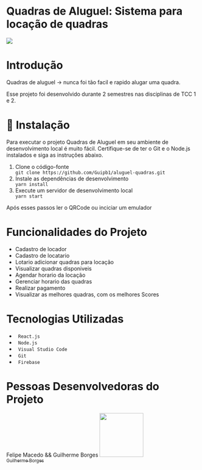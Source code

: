 # Quadras de Aluguel: Sistema para locação de quadras
<p align="left"><img src="http://img.shields.io/static/v1?label=STATUS&message=EM%20DESENVOLVIMENTO&color=GREEN&style=for-the-badge"/></p>

# Introdução
<p> Quadras de aluguel -> nunca foi tão facil e rapido alugar uma quadra. </p>

<p></p>
<p> Esse projeto foi desenvolvido durante 2 semestres nas disciplinas de TCC 1 e 2. </p>

# 📁 Instalação
<p> Para executar o projeto Quadras de Aluguel em seu ambiente de desenvolvimento local é muito fácil. Certifique-se de ter o Git e o Node.js instalados e siga as instruções abaixo.</p>
<ol>
<li> Clone o código-fonte </li>
<code>git clone https://github.com/Guipb1/aluguel-quadras.git</code>
<li> Instale as dependências de desenvolvimento </li>
<code>yarn install</code>
<li> Execute um servidor de desenvolvimento local </li>
 <code>yarn start </code>
 </ol>
 <p> Após esses passos ler o QRCode ou inciciar um emulador </p>
 
 #  Funcionalidades do Projeto
 <ul>
 <li> Cadastro de locador </li>
 <li> Cadastro de locatario </li> 
 <li> Lotario adicionar quadras para locação </li>  
 <li> Visualizar quadras disponiveis </li>
 <li> Agendar horario da locação </li>
 <li> Gerenciar horario das quadras </li>
 <li> Realizar pagamento </li>
 <li> Visualizar as melhores quadras, com os melhores Scores </li>
 
 </ul>
  


 # Tecnologias Utilizadas
 <ul>
 <li> <code> React.js </code> </li>
 <li> <code> Node.js </code> </li>
 <li> <code> Visual Studio Code </code> </li>
 <li> <code> Git </code> </li>
 <li> <code> Firebase </code> </li> 
 </ul>
 
 # Pessoas Desenvolvedoras do Projeto
 Felipe Macedo &&
 Guilherme Borges [<img src="https://avatars.githubusercontent.com/u/43188745?v=4" width=115><br><sub>Guilherme Borges </sub>](https://github.com/guipb1) 

